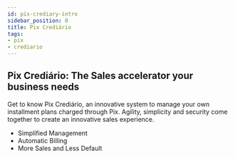 ```yaml
---
id: pix-crediary-intro
sidebar_position: 0
title: Pix Crediário
tags:
- pix
- crediario
---
```


## Pix Crediário: The Sales accelerator your business needs
Get to know Pix Crediário, an innovative system to manage your own installment plans charged through Pix. Agility, simplicity and security come together to create an innovative sales experience.

- Simplified Management
- Automatic Billing
- More Sales and Less Default